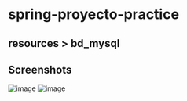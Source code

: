 # spring-proyecto-practice
## resources > bd_mysql

## Screenshots

![image](https://user-images.githubusercontent.com/85379478/222843575-238e4e95-71ce-4845-a4d7-a77c9ebbfcdb.png)
![image](https://user-images.githubusercontent.com/85379478/222842863-d634c06a-4a07-4e42-a935-18b1c251005f.png)

